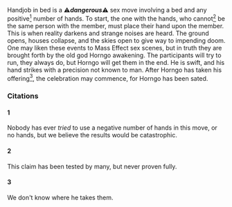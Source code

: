 Handjob in bed is a ⚠️***dangerous***⚠️ sex move involving a bed and any positive<a href=#1><sup>1</sup><a> number of hands.
To start, the one with the hands, who cannot<a href=#2><sup>2</sup><a> be the same person with the member, must place their hand upon the member.
This is when reality darkens and strange noises are heard.
The ground opens, houses collapse, and the skies open to give way to impending doom.
One may liken these events to Mass Effect sex scenes, but in truth they are brought forth by the old god Horngo awakening.
The participants will try to run, they always do, but Horngo will get them in the end.
He is swift, and his hand strikes with a precision not known to man.
After Horngo has taken his offering<a href=#3><sup>3</sup><a>, the celebration may commence, for Horngo has been sated.




### Citations

#### 1

Nobody has ever *tried* to use a negative number of hands in this move, or no hands, but we believe the results would be catastrophic.

#### 2

This claim has been tested by many, but never proven fully.

#### 3

We don't know where he takes them.
